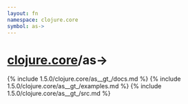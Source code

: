 ```yaml
---
layout: fn
namespace: clojure.core
symbol: as->
---
```


# [clojure.core](../)/as->

{% include 1.5.0/clojure.core/as__gt_/docs.md %}
{% include 1.5.0/clojure.core/as__gt_/examples.md %}
{% include 1.5.0/clojure.core/as__gt_/src.md %}

